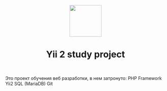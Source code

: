 <p align="center">
    <a href="https://github.com/yiisoft" target="_blank">
        <img src="https://avatars0.githubusercontent.com/u/993323" height="100px">
    </a>
    <h1 align="center">Yii 2 study project</h1>
    <br>
</p>

Это проект обучения веб разработки, в нем затронуто:
PHP
Framework Yii2
SQL (MariaDB)
Git